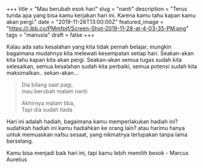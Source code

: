 +++
title = "Mau berubah esok hari"
slug = "nanti"
description = "Terus tunda apa yang bisa kamu kerjakan hari ini. Karena kamu tahu kapan kamu akan pergi."
date = "2019-11-28T13:00:00Z"
featured_image = "https://i.ibb.co/PMmfpjf/Screen-Shot-2019-11-28-at-4-03-35-PM.png"
tags = "manusia"
draft = false
+++ 

Kalau ada satu kesalahan yang kita tidak pernah belajar, mungkin bagaimana mudahnya kita melewati kesempatan setiap hari. Seakan-akan kita tahu kapan kita akan pergi. Seakan-akan semua tugas sudah kita selesaikan, semua kesalahan sudah kita perbaiki, semua potensi sudah kita maksimalkan.. sekan-akan…

> Dia bilang saat pagi,  
> mau berubah malam nanti
>
> Akhirnya malam tiba,  
> Tapi dia sudah tiada

Hari ini adalah hadiah, bagaimana kamu memperlakukan hadiah ini? sudahkah hadiah ini kamu hadiahkan ke orang lain? atau harimu hanya untuk memuaskan nafsu sesaat, yang nikmatnya terlupakan tanpa lama  berselang.

Kamu bisa menjadi baik hari ini, tapi kamu lebih memilih besok - Marcus Aurelius